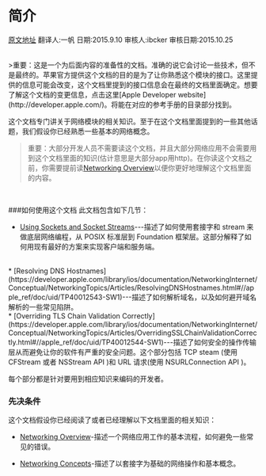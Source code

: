 # 简介

[原文地址](
https://developer.apple.com/library/ios/documentation/NetworkingInternet/Conceptual/NetworkingTopics/Introduction/Introduction.html#//apple_ref/doc/uid/TP40012546-SW1)
翻译人:一帆  日期:2015.9.10  审核人:ibcker 审核日期:2015.10.25

<br />
>重要：这是一个为后面内容的准备性的文档。准确的说它会讨论一些技术，但不是最终的。苹果官方提供这个文档的目的是为了让你熟悉这个模块的接口。这里提供的信息可能会改变，这个文档里提到的接口信息会在最终的文档里面确定。想要了解这个文档的变更信息，点击这里[Apple Developer website](http://developer.apple.com/)。将能在对应的参考手册的目录部分找到。
<br />

这个文档专门讲关于网络模块的相关知识。至于在这个文档里面提到的一些其他话题，我们假设你已经熟悉一些基本的网络概念。<br />
>重要：大部分开发人员不需要读这个文档，并且大部分网络应用不会需要用到这个文档里面的知识(估计意思是大部分app用http)。在你读这个文档之前，你需要提前读[Networking Overview](https://developer.apple.com/library/ios/documentation/NetworkingInternetWeb/Conceptual/NetworkingOverview/Introduction/Introduction.html#//apple_ref/doc/uid/TP40010220)以便你更好地理解这个文档里面的内容。
<br />

###如何使用这个文档
此文档包含如下几节：<br />

* [Using Sockets and Socket Streams](https://developer.apple.com/library/ios/documentation/NetworkingInternet/Conceptual/NetworkingTopics/Articles/UsingSocketsandSocketStreams.html#//apple_ref/doc/uid/CH73-SW1)---描述了如何使用套接字和 stream 来做底层网络编程，从 POSIX 标准层到 Foundation 框架层。这部分解释了如何用现有最好的方案来实现客户端和服务端。
<br />
* [Resolving DNS Hostnames](https://developer.apple.com/library/ios/documentation/NetworkingInternet/Conceptual/NetworkingTopics/Articles/ResolvingDNSHostnames.html#//apple_ref/doc/uid/TP40012543-SW1)---描述了如何解析域名，以及如何避开域名解析的一些常见陷阱。
<br />
* [Overriding TLS Chain Validation Correctly](https://developer.apple.com/library/ios/documentation/NetworkingInternet/Conceptual/NetworkingTopics/Articles/OverridingSSLChainValidationCorrectly.html#//apple_ref/doc/uid/TP40012544-SW1)---描述了如何安全的操作传输层从而避免让你的软件有严重的安全问题。这个部分包括 TCP steam (使用 CFStream 或者 NSStream API )和 URL 请求(使用 NSURLConnection API )。
<br />

每个部分都是针对要用到相应知识来编码的开发者。
<br />
### 先决条件<br />
这个文档假设你已经阅读了或者已经理解以下文档里面的相关知识：
<br />

 * [Networking Overview](https://developer.apple.com/library/ios/documentation/NetworkingInternetWeb/Conceptual/NetworkingOverview/Introduction/Introduction.html#//apple_ref/doc/uid/TP40010220)-描述一个网络应用工作的基本流程，如何避免一些常见的错误。

* [Networking Concepts](https://developer.apple.com/library/ios/documentation/NetworkingInternet/Conceptual/NetworkingConcepts/Introduction/Introduction.html#//apple_ref/doc/uid/TP40012487)-描述了以套接字为基础的网络操作和基本概念。

